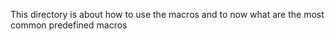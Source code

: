 This directory is about how to use the macros and to now what are the most common predefined macros
